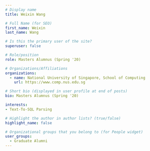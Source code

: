 ```yaml
---
# Display name
title: Weixin Wang

# Full Name (for SEO) 
first_name: Weixin
last_name: Wang

# Is this the primary user of the site?
superuser: false

# Role/position
role: Masters Alumnus (Spring '20)

# Organizations/Affiliations
organizations:
  - name: National University of Singapore, School of Computing
    url: https://www.comp.nus.edu.sg

# Short bio (displayed in user profile at end of posts)
bio: Masters Alumnus (Spring '20)

interests:
- Text-To-SQL Parsing

# Highlight the author in author lists? (true/false)
highlight_name: false

# Organizational groups that you belong to (for People widget)
user_groups:
  - Graduate Alumni
---
```

